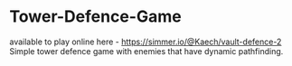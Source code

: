 # Tower-Defence-Game
available to play online here - https://simmer.io/@Kaech/vault-defence-2
Simple tower defence game with enemies that have dynamic pathfinding.
